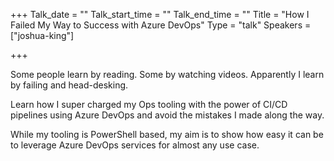 +++
Talk_date = ""
Talk_start_time = ""
Talk_end_time = ""
Title = "How I Failed My Way to Success with Azure DevOps"
Type = "talk"
Speakers = ["joshua-king"]

+++

Some people learn by reading. Some by watching videos. Apparently I learn by failing and head-desking.

Learn how I super charged my Ops tooling with the power of CI/CD pipelines using Azure DevOps and avoid the mistakes I made along the way.

While my tooling is PowerShell based, my aim is to show how easy it can be to leverage Azure DevOps services for almost any use case.
